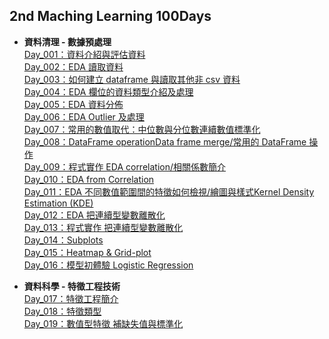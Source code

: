 ## 2nd Maching Learning 100Days  
  
  
* **資料清理 - 數據預處理**  
  [Day_001：資料介紹與評估資料](https://github.com/zizhu13791/2nd-ML100Days/blob/master/Question/Day_001.md)  
  [Day_002：EDA 讀取資料](https://github.com/zizhu13791/2nd-ML100Days/blob/master/Question/Day_002.md)  
  [Day_003：如何建立 dataframe 與讀取其他非 csv 資料](https://github.com/zizhu13791/2nd-ML100Days/blob/master/Question/Day_003.md)  
  [Day_004：EDA 欄位的資料類型介紹及處理](https://github.com/zizhu13791/2nd-ML100Days/blob/master/Question/Day_004.md)  
  [Day_005：EDA 資料分佈](https://github.com/zizhu13791/2nd-ML100Days/blob/master/Question/Day_005.md)  
  [Day_006：EDA Outlier 及處理](https://github.com/zizhu13791/2nd-ML100Days/blob/master/Question/Day_006.md)  
  [Day_007：常用的數值取代：中位數與分位數連續數值標準化](https://github.com/zizhu13791/2nd-ML100Days/blob/master/Question/Day_007.md)  
  [Day_008：DataFrame operationData frame merge/常用的 DataFrame 操作](https://github.com/zizhu13791/2nd-ML100Days/blob/master/Question/Day_008.md)  
  [Day_009：程式實作 EDA correlation/相關係數簡介](https://github.com/zizhu13791/2nd-ML100Days/blob/master/Question/Day_009.md)  
  [Day_010：EDA from Correlation](https://github.com/zizhu13791/2nd-ML100Days/blob/master/Question/Day_010.md)  
  [Day_011：EDA 不同數值範圍間的特徵如何檢視/繪圖與樣式Kernel Density Estimation (KDE)](https://github.com/zizhu13791/2nd-ML100Days/blob/master/Question/Day_011.md)  
  [Day_012：EDA 把連續型變數離散化](https://github.com/zizhu13791/2nd-ML100Days/blob/master/Question/Day_012.md)  
  [Day_013：程式實作 把連續型變數離散化](https://github.com/zizhu13791/2nd-ML100Days/blob/master/Question/Day_013.md)  
  [Day_014：Subplots](https://github.com/zizhu13791/2nd-ML100Days/blob/master/Question/Day_014.md)  
  [Day_015：Heatmap & Grid-plot](https://github.com/zizhu13791/2nd-ML100Days/blob/master/Question/Day_015.md)  
  [Day_016：模型初體驗 Logistic Regression](https://github.com/zizhu13791/2nd-ML100Days/blob/master/Question/Day_016.md)  
 
 
* **資料科學 - 特徵工程技術**  
  [Day_017：特徵工程簡介](https://github.com/zizhu13791/2nd-ML100Days/blob/master/Question/Day_017.md)  
  [Day_018：特徵類型](https://github.com/zizhu13791/2nd-ML100Days/blob/master/Question/Day_018.md)  
  [Day_019：數值型特徵 補缺失值與標準化](https://github.com/zizhu13791/2nd-ML100Days/blob/master/Question/Day_019.md)  
  
  
